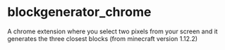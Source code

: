 # blockgenerator_chrome
A chrome extension where you select two pixels from your screen and it generates the three closest blocks (from minecraft version 1.12.2)
